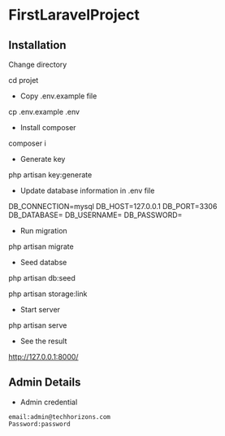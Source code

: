 # FirstLaravelProject
 
## Installation

Change directory

cd projet

- Copy .env.example file

cp .env.example .env

- Install composer

composer i

- Generate key

php artisan key:generate

- Update database information in .env file

DB_CONNECTION=mysql
DB_HOST=127.0.0.1
DB_PORT=3306
DB_DATABASE=
DB_USERNAME=
DB_PASSWORD=

- Run migration

php artisan migrate

- Seed databse

php artisan db:seed


php artisan storage:link

- Start server

php artisan serve

- See the result

http://127.0.0.1:8000/


## Admin Details
- Admin credential
```
email:admin@techhorizons.com
Password:password
